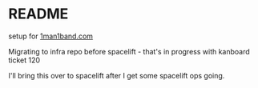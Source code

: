 # README

setup for [1man1band.com](https://1man1band.com)

Migrating to infra repo before spacelift - that's in progress with kanboard ticket 120

I'll bring this over to spacelift after I get some spacelift ops going.